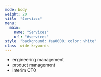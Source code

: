 ```yaml
---
mode: body
weight: 20
title: "Services"
menu:
  main:
    name: "Services"
    url: "#services"
style: "background: #aa0000; color: white"
class: wide keywords
---
```

- engineering management
- product management
- interim CTO
